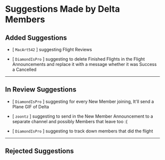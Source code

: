 # **Suggestions Made by Delta Members**

## **Added Suggestions**

- [ `MacArt542` ] suggesting Flight Reviews

- [ `DiamondIsPro` ] suggesting to delete Finished Flights in the Flight Announcements and replace it with a message whether it was Success a Cancelled

---------------------------------------------------------------------
## **In Review Suggestions**

- [ `DiamondIsPro` ] suggesting for every New Member joining, It'll send a Plane GIF of Delta 

- [ `zoontz` ] suggesting to send in the New Member Announcement to a separate channel and possibly Members that leave too :(

- [ `DiamondIsPro` ] suggesting to track down members that did the flight
    
---------------------------------------------------------------------
## **Rejected Suggestions**
